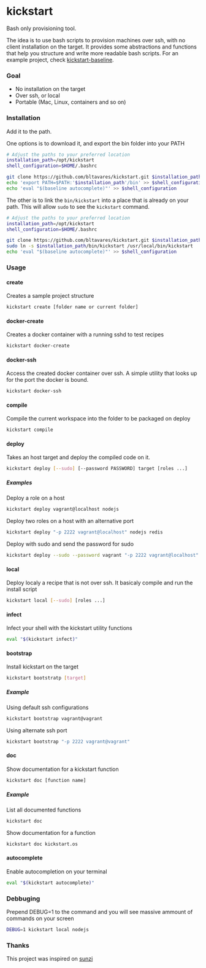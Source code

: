 # kickstart
Bash only provisioning tool.

The idea is to use bash scripts to provision machines over ssh, with no client installation on the target.
It provides some abstractions and functions that help you structure and write more readable bash scripts.
For an example project, check [kickstart-baseline](https://github.com/bltavares/kickstart-baseline).

### Goal

* No installation on the target
* Over ssh, or local
* Portable (Mac, Linux, containers and so on)


### Installation
Add it to the path.

One options is to download it, and export the bin folder into your PATH
```bash
# Adjust the paths to your preferred location
installation_path=/opt/kickstart
shell_configuration=$HOME/.bashrc

git clone https://github.com/bltavares/kickstart.git $installation_path
echo 'export PATH=$PATH:'$installation_path'/bin' >> $shell_configuration
echo 'eval "$(baseline autocomplete)"' >> $shell_configuration
```

The other is to link the `bin/kickstart` into a place that is already on your path.
This will allow `sudo` to see the `kickstart` command.
```bash
# Adjust the paths to your preferred location
installation_path=/opt/kickstart
shell_configuration=$HOME/.bashrc

git clone https://github.com/bltavares/kickstart.git $installation_path
sudo ln -s $installation_path/bin/kickstart /usr/local/bin/kickstart
echo 'eval "$(baseline autocomplete)"' >> $shell_configuration
```

### Usage

#### create
Creates a sample project structure

```bash
kickstart create [folder name or current folder]
```

#### docker-create
Creates a docker container with a running sshd to test recipes

```bash
kickstart docker-create
```

#### docker-ssh
Access the created docker container over ssh. A simple utility that looks up for the port the docker is bound.

```bash
kickstart docker-ssh
```


#### compile
Compile the current workspace into the folder to be packaged on deploy

```bash
kickstart compile
```

#### deploy
Takes an host target and deploy the compiled code on it.

```bash
kickstart deploy [--sudo] [--password PASSWORD] target [roles ...]
```

##### Examples
Deploy a role on a host

```bash
kickstart deploy vagrant@localhost nodejs
```

Deploy two roles on a host with an alternative port

```bash
kickstart deploy "-p 2222 vagrant@localhost" nodejs redis
```

Deploy with sudo and send the password for sudo

```bash
kickstart deploy --sudo --password vagrant "-p 2222 vagrant@localhost" nodejs redis
```

#### local
Deploy localy a recipe that is not over ssh. It basicaly compile and run the install script

```bash
kickstart local [--sudo] [roles ...]
```

#### infect
Infect your shell with the kickstart utility functions

```bash
eval "$(kickstart infect)"
```

#### bootstrap
Install kickstart on the target

```bash
kickstart bootstratp [target]
```

##### Example
Using default ssh configurations

```bash
kickstart bootstrap vagrant@vagrant
```

Using alternate ssh port
```bash
kickstart bootstrap "-p 2222 vagrant@vagrant"
```

#### doc
Show documentation for a kickstart function

```bash
kickstart doc [function name]
```

##### Example
List all documented functions

```bash
kickstart doc
```

Show documentation for a function

```bash
kickstart doc kickstart.os
```

#### autocomplete
Enable autocompletion on your terminal

```bash
eval "$(kickstart autocomplete)"
```

### Debbuging
Prepend DEBUG=1 to the command and you will see massive ammount of commands on your screen

```bash
DEBUG=1 kickstart local nodejs
```

### Thanks
This project was inspired on [sunzi](https://github.com/kenn/sunzi)
